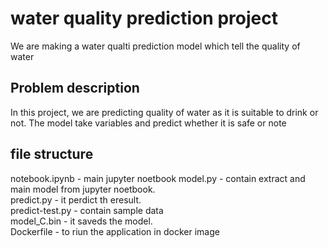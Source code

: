 # water quality prediction project

We are making a water qualti prediction model which tell the quality of water

## Problem description

In this project, we are predicting quality of water as it is suitable to drink or not. The model take variables and predict whether it is safe or note


## file structure

notebook.ipynb - main jupyter noetbook
model.py - contain extract and main model from jupyter noetbook.  <br />
predict.py - it perdict th eresult. <br /> 
predict-test.py - contain sample data <br /> 
model_C.bin - it saveds the model. <br />
Dockerfile - to riun the application in docker image
